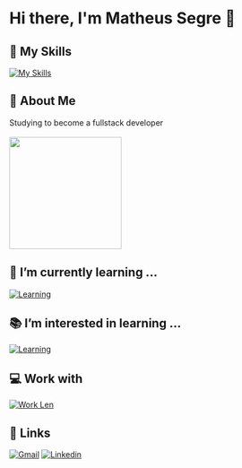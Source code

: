 # Hi there, I'm Matheus Segre 👋

## 🚀 My Skills
[![My Skills](https://skillicons.dev/icons?i=cs,html,css,js,git,github,figma,nodejs)](https://skillicons.dev)

## 📝 About Me
Studying to become a fullstack developer<br/><br/>
<a href="https://github.com/matheussegre/convoychat">
  <img height=200 align="center" src="https://github-readme-stats.vercel.app/api/top-langs?username=matheussegre&layout=compact&langs_count=8&card_width=320&theme=radical" />
</a>

## 🌱 I’m currently learning ...
[![Learning](https://skillicons.dev/icons?i=java)](https://skillicons.dev)

## 📚 I’m interested in learning ...
[![Learning](https://skillicons.dev/icons?i=java,py,react,ts)](https://skillicons.dev)

## 💻 Work with
[![Work Len](https://skillicons.dev/icons?i=cs)](https://skillicons.dev)

## 🔗 Links
[![Gmail](https://img.shields.io/badge/Gmail-D14836?style=for-the-badge&logo=gmail&logoColor=white)](mailto:matheussegre.soares@gmail.com)
[![Linkedin](https://img.shields.io/badge/LinkedIn-0077B5?style=for-the-badge&logo=linkedin&logoColor=white)](https://www.linkedin.com/in/matheus-segre/)


